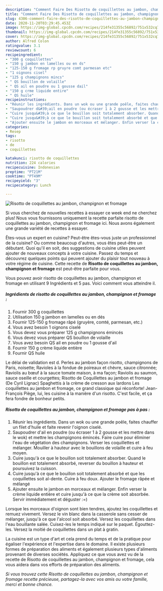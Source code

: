 ```yaml
---
description: "Comment Faire Des Risotto de coquillettes au jambon, champignon et fromage"
title: "Comment Faire Des Risotto de coquillettes au jambon, champignon et fromage"
slug: 4306-comment-faire-des-risotto-de-coquillettes-au-jambon-champignon-et-fromage
date: 2020-11-20T03:29:45.453Z
image: https://img-global.cpcdn.com/recipes/214fe31355c56892/751x532cq70/risotto-de-coquillettes-au-jambon-champignon-et-fromage-photo-principale-de-la-recette.jpg
thumbnail: https://img-global.cpcdn.com/recipes/214fe31355c56892/751x532cq70/risotto-de-coquillettes-au-jambon-champignon-et-fromage-photo-principale-de-la-recette.jpg
cover: https://img-global.cpcdn.com/recipes/214fe31355c56892/751x532cq70/risotto-de-coquillettes-au-jambon-champignon-et-fromage-photo-principale-de-la-recette.jpg
author: Alfred Colon
ratingvalue: 3.1
reviewcount: 6
recipeingredient:
- "300 g coquillettes"
- "150 g jambon en lamelles ou en ds"
- "125-150 g fromage rp gruyre comt parmesan etc"
- "1 oignons cisel"
- "125 g champignons mincs"
- " QS bouillon de volaille"
- " QS ail en poudre ou 1 gousse dail"
- "150 g crme liquide entire"
- " QS huile"
recipeinstructions:
- "Réunir les ingrédients. Dans un wok ou une grande poêle, faites chauffer un filet d&#39;huile et faite revenir l&#39;oignon ciselé."
- "Saupoudrer d&#39;ail en poudre (ou écraser 1 à 2 gousse et les mettre dans le wok) et mettre les champignons émincés. Faire cuire pour éliminer l&#39;eau de végétation des champignons. Verser les coquillettes et mélanger. Mouiller à hauteur avec le bouillons de volaille et cuire à feu moyen."
- "Cuire jusqu&#39;à ce que le bouillon soit totalement absorber. Quand le bouillon est totalement absorbé, reverser du bouillon à hauteur et poursuivez la cuisson."
- "Cuire jusqu&#39;à ce que le bouillon soit totalement absorbé et que les coquillettes soit al-dente. Cuire à feu doux. Ajouter le fromage râpée et mélangé"
- "Ajouter ensuite le jambon en morceaux et mélanger. Enfin verser la crème liquide entière et cuire jusqu&#39;à ce que la crème soit absorbée. Servir immédiatement et déguster :=)"
categories:
- Resep
tags:
- risotto
- de
- coquillettes

katakunci: risotto de coquillettes 
nutrition: 224 calories
recipecuisine: Indonesian
preptime: "PT21M"
cooktime: "PT49M"
recipeyield: "3"
recipecategory: Lunch

---
```



![Risotto de coquillettes au jambon, champignon et fromage](https://img-global.cpcdn.com/recipes/214fe31355c56892/751x532cq70/risotto-de-coquillettes-au-jambon-champignon-et-fromage-photo-principale-de-la-recette.jpg)

Si vous cherchez de nouvelles recettes à essayer ce week end ne cherchez plus! Nous vous fournissons uniquement la recette parfaite risotto de coquillettes au jambon, champignon et fromage ici. Nous avons également une grande variété de recettes à essayer.

Êtes-vous un expert en cuisine? Peut-être êtes-vous juste un professionnel de la cuisine? Ou comme beaucoup d'autres, vous êtes peut-être un débutant. Quoi qu'il en soit, des suggestions de cuisine utiles peuvent ajouter de nouveaux concepts à votre cuisine. Passez du temps et découvrez quelques points qui peuvent ajouter du plaisir tout nouveau à votre régime de cuisine. Cette recette de <strong> Risotto de coquillettes au jambon, champignon et fromage </strong> est peut-être parfaite pour vous.

<!--inarticleads1-->

Vous pouvez avoir risotto de coquillettes au jambon, champignon et fromage en utilisant 9 Ingrédients et 5 pas. Voici comment vous atteindre il.

##### Ingrédients de risotto de coquillettes au jambon, champignon et fromage :

1. Fournir 300 g coquillettes
1. Utilisation 150 g jambon en lamelles ou en dés
1. Fournir 125-150 g fromage râpé (gruyère, comté, parmesan, etc.)
1. Vous avez besoin 1 oignons ciselé
1. Vous devez vous préparer 125 g champignons émincés
1. Vous devez vous préparer  QS bouillon de volaille
1. Vous avez besoin  QS ail en poudre ou 1 gousse d&#39;ail
1. Fournir 150 g crème liquide entière
1. Fournir  QS huile


Le délai de validation est d. Perles au jambon façon risotto, champignons de Paris, noisette; Ravioles à la fondue de poireaux et chèvre, sauce citronnée; Raviolis au bœuf à la sauce tomate maison, à ma façon; Raviolis au saumon, sauce oseille et courgettes; Risotto de Coquillettes au jambon et fromage (De Cyril Lignac) Spaghettis à la crème de cresson aux lardons Les coquillettes au jambon et fromage, ce grand classique qui réconforte! Jean-François Piège, lui, les cuisine à la manière d&#39;un risotto. C&#39;est facile, et ça fera fondre de bonheur petits. 

<!--inarticleads2-->

##### Risotto de coquillettes au jambon, champignon et fromage pas à pas :

1. Réunir les ingrédients. Dans un wok ou une grande poêle, faites chauffer un filet d&#39;huile et faite revenir l&#39;oignon ciselé.
1. Saupoudrer d&#39;ail en poudre (ou écraser 1 à 2 gousse et les mettre dans le wok) et mettre les champignons émincés. Faire cuire pour éliminer l&#39;eau de végétation des champignons. Verser les coquillettes et mélanger. Mouiller à hauteur avec le bouillons de volaille et cuire à feu moyen.
1. Cuire jusqu&#39;à ce que le bouillon soit totalement absorber. Quand le bouillon est totalement absorbé, reverser du bouillon à hauteur et poursuivez la cuisson.
1. Cuire jusqu&#39;à ce que le bouillon soit totalement absorbé et que les coquillettes soit al-dente. Cuire à feu doux. Ajouter le fromage râpée et mélangé
1. Ajouter ensuite le jambon en morceaux et mélanger. Enfin verser la crème liquide entière et cuire jusqu&#39;à ce que la crème soit absorbée. Servir immédiatement et déguster :=)


Lorsque les morceaux d&#39;oignon sont bien tendres, ajoutez les coquillettes et remuez vivement. Versez le vin blanc dans la casserole sans cesser de mélanger, jusqu&#39;à ce que l&#39;alcool soit absorbé. Versez les coquillettes dans l&#39;eau bouillante salée. Cuisez-les le temps indiqué sur le paquet. Égouttez-les. Versez la moitié de coquillettes dans un plat à gratin. 

<!--inarticleads1-->

<p>
La cuisine est un type d'art et cela prend du temps et de la pratique pour égaliser l'expérience et l'expertise dans le domaine. Il existe plusieurs formes de préparation des aliments et également plusieurs types d'aliments provenant de diverses sociétés. Appliquez ce que vous avez vu de la recette de Risotto de coquillettes au jambon, champignon et fromage, cela vous aidera dans vos efforts de préparation des aliments.
</p>

<p>
<i>Si vous trouvez cette Risotto de coquillettes au jambon, champignon et fromage recette précieuse, partagez-la avec vos amis ou votre famille, merci et bonne chance.</i>
</p>
